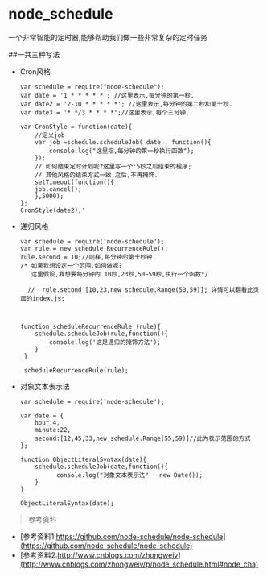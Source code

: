 # node_schedule

一个非常智能的定时器,能够帮助我们做一些非常复杂的定时任务

##一共三种写法
*   Cron风格

        var schedule = require("node-schedule");
        var date = '1 * * * * *'; //这里表示,每分钟的第一秒.
        var date2 = '2-10 * * * * *'; //这里表示,每分钟的第二秒和第十秒.
        var date3 = '* */3 * * * *';//这里表示,每个三分钟.
    
        var CronStyle = function(date){
            //定义job
            var job =schedule.scheduleJob( date , function(){
                console.log("这里指,每分钟的第一秒执行函数");
            });
            // 如何结束定时计划呢?这里写一个:5秒之后结束的程序;
            // 其他风格的结束方式一致,之后,不再掩饰.
            setTimeout(function(){
            job.cancel();
            },5000);
        };
        CronStyle(date2);'
    
    
*   递归风格

        var schedule = require('node-schedule');
        var rule = new schedule.RecurrenceRule();
        rule.second = 10;//同样,每分钟的第十秒钟.
        /* 如果我想设定一个范围,如何做呢?
           这里假设,我想要每分钟的 10秒,23秒,50~59秒,执行一个函数*/
        
          //  rule.second [10,23,new schedule.Range(50,59)]; 详情可以翻看此页面的index.js;
           
           
        
        function scheduleRecurrenceRule (rule){
            schedule.scheduleJob(rule,function(){
                console.log('这是递归的掩饰方法');
            }
         }
         
         scheduleRecurrenceRule(rule);
          
        
*   对象文本表示法
       
        var schedule = require('node-schedule');
        
        var date = {
            hour:4,
            minute:22,
            second:[12,45,33,new schedule.Range(55,59)]//此为表示范围的方式
        };
        
        function ObjectLiteralSyntax(date){
            schedule.scheduleJob(date,function(){
                  console.log("对象文本表示法" + new Date());            
            }
        }
        
        ObjectLiteralSyntax(date);

>参考资料

* [参考资料1:https://github.com/node-schedule/node-schedule](https://github.com/node-schedule/node-schedule)
* [参考资料2:http://www.cnblogs.com/zhongweiv](http://www.cnblogs.com/zhongweiv/p/node_schedule.html#node_cha)
        
        
    
   
  


   
    


